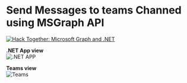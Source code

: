 # Send Messages to teams Channed using MSGraph API
[![Hack Together: Microsoft Graph and .NET](https://img.shields.io/badge/Microsoft%20-Hack--Together-orange?style=for-the-badge&logo=microsoft)](https://github.com/microsoft/hack-together)


**.NET App view**  
![.NET APP](.img/SendMessageToTeams.png)

**Teams view**  
![Teams](.img/TeamsResult.png)
